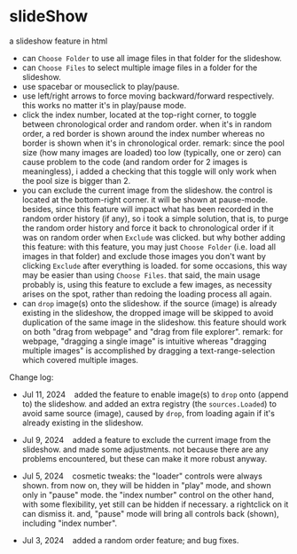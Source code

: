 # slideShow
a slideshow feature in html

- can `Choose Folder` to use all image files in that folder for the slideshow.
- can `Choose Files` to select multiple image files in a folder for the slideshow.
- use spacebar or mouseclick to play/pause.
- use left/right arrows to force moving backward/forward respectively. this works no matter it's in play/pause mode.
- click the index number, located at the top-right corner, to toggle between chronological order and random order. when it's in random order, a red border is shown around the index number whereas no border is shown when it's in chronological order. remark: since the pool size (how many images are loaded) too low (typically, one or zero) can cause problem to the code (and random order for 2 images is meaningless), i added a checking that this toggle will only work when the pool size is bigger than 2.
- you can exclude the current image from the slideshow. the control is located at the bottom-right corner. it will be shown at pause-mode. besides, since this feature will impact what has been recorded in the random order history (if any), so i took a simple solution, that is, to purge the random order history and force it back to chronological order if it was on random order when `Exclude` was clicked. but why bother adding this feature: with this feature, you may just `Choose Folder` (i.e. load all images in that folder) and exclude those images you don't want by clicking `Exclude` after everything is loaded. for some occasions, this way may be easier than using `Choose Files`. that said, the main usage probably is, using this feature to exclude a few images, as necessity arises on the spot, rather than redoing the loading process all again.
- can `drop` image(s) onto the slideshow. if the source (image) is already existing in the slideshow, the dropped image will be skipped to avoid duplication of the same image in the slideshow. this feature should work on both "drag from webpage" and "drag from file explorer". remark: for webpage, "dragging a single image" is intuitive whereas "dragging multiple images" is accomplished by dragging a text-range-selection which covered multiple images.

Change log:

* Jul 11, 2024&nbsp;&nbsp;&nbsp;&nbsp;added the feature to enable image(s) to `drop` onto (append to) the slideshow. and added an extra registry (the `sources.Loaded`) to avoid same source (image), caused by `drop`, from loading again if it's already existing in the slideshow.

* Jul 9, 2024&nbsp;&nbsp;&nbsp;&nbsp;added a feature to exclude the current image from the slideshow. and made some adjustments. not because there are any problems encountered, but these can make it more robust anyway.

* Jul 5, 2024&nbsp;&nbsp;&nbsp;&nbsp;cosmetic tweaks: the "loader" controls were always shown. from now on, they will be hidden in "play" mode, and shown only in "pause" mode. the "index number" control on the other hand, with some flexibility, yet still can be hidden if necessary. a rightclick on it can dismiss it. and, "pause" mode will bring all controls back (shown), including "index number".

* Jul 3, 2024&nbsp;&nbsp;&nbsp;&nbsp;added a random order feature; and bug fixes.
